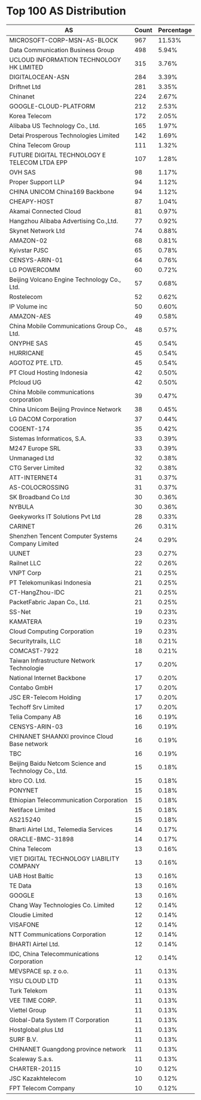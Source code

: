 # Top 100 AS Distribution
| AS | Count | Percentage |
|----|----|----|
| MICROSOFT-CORP-MSN-AS-BLOCK | 967 | 11.53% |
| Data Communication Business Group | 498 | 5.94% |
| UCLOUD INFORMATION TECHNOLOGY HK LIMITED | 315 | 3.76% |
| DIGITALOCEAN-ASN | 284 | 3.39% |
| Driftnet Ltd | 281 | 3.35% |
| Chinanet | 224 | 2.67% |
| GOOGLE-CLOUD-PLATFORM | 212 | 2.53% |
| Korea Telecom | 172 | 2.05% |
| Alibaba US Technology Co., Ltd. | 165 | 1.97% |
| Detai Prosperous Technologies Limited | 142 | 1.69% |
| China Telecom Group | 111 | 1.32% |
| FUTURE DIGITAL TECHNOLOGY E TELECOM LTDA EPP | 107 | 1.28% |
| OVH SAS | 98 | 1.17% |
| Proper Support LLP | 94 | 1.12% |
| CHINA UNICOM China169 Backbone | 94 | 1.12% |
| CHEAPY-HOST | 87 | 1.04% |
| Akamai Connected Cloud | 81 | 0.97% |
| Hangzhou Alibaba Advertising Co.,Ltd. | 77 | 0.92% |
| Skynet Network Ltd | 74 | 0.88% |
| AMAZON-02 | 68 | 0.81% |
| Kyivstar PJSC | 65 | 0.78% |
| CENSYS-ARIN-01 | 64 | 0.76% |
| LG POWERCOMM | 60 | 0.72% |
| Beijing Volcano Engine Technology Co., Ltd. | 57 | 0.68% |
| Rostelecom | 52 | 0.62% |
| IP Volume inc | 50 | 0.60% |
| AMAZON-AES | 49 | 0.58% |
| China Mobile Communications Group Co., Ltd. | 48 | 0.57% |
| ONYPHE SAS | 45 | 0.54% |
| HURRICANE | 45 | 0.54% |
| AGOTOZ PTE. LTD. | 45 | 0.54% |
| PT Cloud Hosting Indonesia | 42 | 0.50% |
| Pfcloud UG | 42 | 0.50% |
| China Mobile communications corporation | 39 | 0.47% |
| China Unicom Beijing Province Network | 38 | 0.45% |
| LG DACOM Corporation | 37 | 0.44% |
| COGENT-174 | 35 | 0.42% |
| Sistemas Informaticos, S.A. | 33 | 0.39% |
| M247 Europe SRL | 33 | 0.39% |
| Unmanaged Ltd | 32 | 0.38% |
| CTG Server Limited | 32 | 0.38% |
| ATT-INTERNET4 | 31 | 0.37% |
| AS-COLOCROSSING | 31 | 0.37% |
| SK Broadband Co Ltd | 30 | 0.36% |
| NYBULA | 30 | 0.36% |
| Geekyworks IT Solutions Pvt Ltd | 28 | 0.33% |
| CARINET | 26 | 0.31% |
| Shenzhen Tencent Computer Systems Company Limited | 24 | 0.29% |
| UUNET | 23 | 0.27% |
| Railnet LLC | 22 | 0.26% |
| VNPT Corp | 21 | 0.25% |
| PT Telekomunikasi Indonesia | 21 | 0.25% |
| CT-HangZhou-IDC | 21 | 0.25% |
| PacketFabric Japan Co., Ltd. | 21 | 0.25% |
| SS-Net | 19 | 0.23% |
| KAMATERA | 19 | 0.23% |
| Cloud Computing Corporation | 19 | 0.23% |
| Securitytrails, LLC | 18 | 0.21% |
| COMCAST-7922 | 18 | 0.21% |
| Taiwan Infrastructure Network Technologie | 17 | 0.20% |
| National Internet Backbone | 17 | 0.20% |
| Contabo GmbH | 17 | 0.20% |
| JSC ER-Telecom Holding | 17 | 0.20% |
| Techoff Srv Limited | 17 | 0.20% |
| Telia Company AB | 16 | 0.19% |
| CENSYS-ARIN-03 | 16 | 0.19% |
| CHINANET SHAANXI province Cloud Base network | 16 | 0.19% |
| TBC | 16 | 0.19% |
| Beijing Baidu Netcom Science and Technology Co., Ltd. | 15 | 0.18% |
| kbro CO. Ltd. | 15 | 0.18% |
| PONYNET | 15 | 0.18% |
| Ethiopian Telecommunication Corporation | 15 | 0.18% |
| Netiface Limited | 15 | 0.18% |
| AS215240 | 15 | 0.18% |
| Bharti Airtel Ltd., Telemedia Services | 14 | 0.17% |
| ORACLE-BMC-31898 | 14 | 0.17% |
| China Telecom | 13 | 0.16% |
| VIET DIGITAL TECHNOLOGY LIABILITY COMPANY | 13 | 0.16% |
| UAB Host Baltic | 13 | 0.16% |
| TE Data | 13 | 0.16% |
| GOOGLE | 13 | 0.16% |
| Chang Way Technologies Co. Limited | 12 | 0.14% |
| Cloudie Limited | 12 | 0.14% |
| VISAFONE | 12 | 0.14% |
| NTT Communications Corporation | 12 | 0.14% |
| BHARTI Airtel Ltd. | 12 | 0.14% |
| IDC, China Telecommunications Corporation | 12 | 0.14% |
| MEVSPACE sp. z o.o. | 11 | 0.13% |
| YISU CLOUD LTD | 11 | 0.13% |
| Turk Telekom | 11 | 0.13% |
| VEE TIME CORP. | 11 | 0.13% |
| Viettel Group | 11 | 0.13% |
| Global-Data System IT Corporation | 11 | 0.13% |
| Hostglobal.plus Ltd | 11 | 0.13% |
| SURF B.V. | 11 | 0.13% |
| CHINANET Guangdong province network | 11 | 0.13% |
| Scaleway S.a.s. | 11 | 0.13% |
| CHARTER-20115 | 10 | 0.12% |
| JSC Kazakhtelecom | 10 | 0.12% |
| FPT Telecom Company | 10 | 0.12% |
